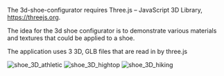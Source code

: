 The 3d-shoe-configurator requires Three.js – JavaScript 3D Library, https://threejs.org.

The idea for the 3d shoe configurator is to demonstrate various materials and textures 
that could be applied to a shoe. 

The application uses 3 3D, GLB files that are read in by three.js

![shoe_3D_athletic](https://github.com/nizzwald/3d-shoe-configurator/assets/3354603/b36fc66c-1f7c-4e37-b1df-a2d692c89234)
![shoe_3D_hightop](https://github.com/nizzwald/3d-shoe-configurator/assets/3354603/7605aeba-cd2e-4664-ad0f-650b9738c10f)
![shoe_3D_hiking](https://github.com/nizzwald/3d-shoe-configurator/assets/3354603/635b453b-3f4d-485e-a4ca-1f3cb0a13582)

